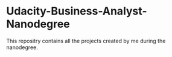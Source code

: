 # Udacity-Business-Analyst-Nanodegree
This repositry contains all the projects created by me during the nanodegree.
